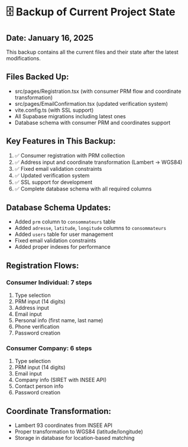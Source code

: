 # 🗄️ Backup of Current Project State
## Date: January 16, 2025

This backup contains all the current files and their state after the latest modifications.

## Files Backed Up:
- src/pages/Registration.tsx (with consumer PRM flow and coordinate transformation)
- src/pages/EmailConfirmation.tsx (updated verification system)
- vite.config.ts (with SSL support)
- All Supabase migrations including latest ones
- Database schema with consumer PRM and coordinates support

## Key Features in This Backup:
1. ✅ Consumer registration with PRM collection
2. ✅ Address input and coordinate transformation (Lambert → WGS84)
3. ✅ Fixed email validation constraints
4. ✅ Updated verification system
5. ✅ SSL support for development
6. ✅ Complete database schema with all required columns

## Database Schema Updates:
- Added `prm` column to `consommateurs` table
- Added `adresse`, `latitude`, `longitude` columns to `consommateurs`
- Added `users` table for user management
- Fixed email validation constraints
- Added proper indexes for performance

## Registration Flows:
### Consumer Individual: 7 steps
1. Type selection
2. PRM input (14 digits)
3. Address input
4. Email input
5. Personal info (first name, last name)
6. Phone verification
7. Password creation

### Consumer Company: 6 steps
1. Type selection
2. PRM input (14 digits)
3. Email input
4. Company info (SIRET with INSEE API)
5. Contact person info
6. Password creation

## Coordinate Transformation:
- Lambert 93 coordinates from INSEE API
- Proper transformation to WGS84 (latitude/longitude)
- Storage in database for location-based matching